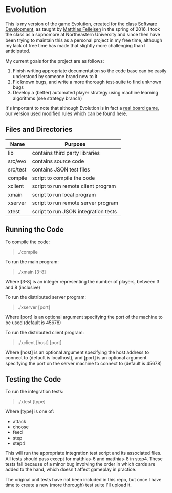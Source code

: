 # Evolution

This is my version of the game Evolution, created for the class [Software Development](http://www.ccs.neu.edu/home/matthias/4500-s16/), as taught by [Matthias Felleisen](http://www.ccs.neu.edu/home/matthias/) in the spring of 2016. I took the class as a sophomore at Northeastern University and since then have been trying to maintain this as a personal project in my free time, although my lack of free time has made that slightly more challenging than I anticipated. 

My current goals for the project are as follows:
  1. Finish writing appropriate documentation so the code base can be easily understood by someone brand new to it
  2. Fix known bugs, and write a more thorough test-suite to find unknown bugs
  3. Develop a (better) automated player strategy using machine learning algorithms (see strategy branch)
  
It's important to note that although Evolution is in fact a [real board game](https://boardgamegeek.com/boardgame/155703/evolution), our version used modified rules which can be found [here](http://www.ccs.neu.edu/home/matthias/4500-s16/evolution.html).

Files and Directories
-----------------------
| Name          | Purpose                                    |
|---------------|--------------------------------------------|
| lib           | contains third party libraries |
| src/evo       | contains source code |
| src/test      | contains JSON test files |
| compile       | script to compile the code |
| xclient       | script to run remote client program |
| xmain         | script to run local program |
| xserver       | script to run remote server program |
| xtest         | script to run JSON integration tests |

Running the Code
------------------
To compile the code:
> ./compile

To run the main program:
> ./xmain [3-8]

Where [3-8] is an integer representing the number of players, between 3 and 8 (inclusive)

To run the distributed server program:
> ./xserver [port]

Where [port] is an optional argument specifying the port of the machine to be used (default is 45678)

To run the distributed client program:
> ./xclient [host] [port]

Where [host] is an optional argument specifying the host address to connect to (default is localhost), and [port] is an optional argument
specifying the port on the server machine to connect to (default is 45678)

Testing the Code
-----------------
To run the integration tests:
> ./xtest [type]

Where [type] is one of:
  - attack
  - choose
  - feed
  - step
  - step4
  
This will run the appropriate integration test script and its associated files. All tests should pass except for matthias-6 and matthias-8 in step4. These tests fail because of a minor bug involving the order in which cards are added to the hand, which doesn't affect gameplay in practice.

The original unit tests have not been included in this repo, but once I have time to create a new (more thorough) test suite I'll upload it.
